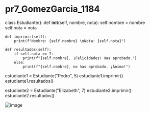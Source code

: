 # pr7_GomezGarcia_1184

class Estudiante():
    def __init__(self, nombre, nota):
        self.nombre = nombre
        self.nota = nota

    def imprimir(self):
        print(f"Nombre: {self.nombre} \nNota: {self.nota}")

    def resultados(self):
        if self.nota >= 7:
            print(f"{self.nombre}, ¡Felicidades! Has aprobado.")
        else:
            print(f"{self.nombre}, no has aprobado. ¡Ánimo!")

estudiante1 = Estudiante("Pedro", 5)
estudiante1.imprimir()
estudiante1.resultados()

estudiante2 = Estudiante("Elizabeth", 7)
estudiante2.imprimir()
estudiante2.resultados()

![image](https://github.com/user-attachments/assets/5ec738f4-3ec1-4622-b314-63312e1a317c)


